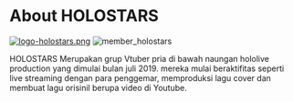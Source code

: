 # About HOLOSTARS

[![logo-holostars.png](https://i.postimg.cc/bwmk2gR5/logo-holostars.png)](https://postimg.cc/nXQCyvgK)
![member_holostars](https://user-images.githubusercontent.com/95572197/217241589-f7f666b1-8cf3-4cd4-ad38-e3439a82da99.png)




HOLOSTARS Merupakan grup Vtuber pria di bawah naungan hololive production yang dimulai bulan juli 2019. mereka mulai beraktifitas seperti live streaming dengan para penggemar, memproduksi lagu cover dan membuat lagu orisinil berupa video di Youtube.
